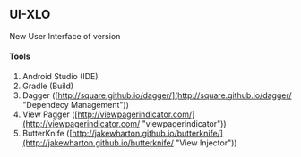 ## UI-XLO ##

New User Interface of version


#### Tools ####

1. Android Studio (IDE)
2. Gradle (Build)
3. Dagger ([http://square.github.io/dagger/](http://square.github.io/dagger/ "Dependecy Management"))
4. View Pagger ([http://viewpagerindicator.com/](http://viewpagerindicator.com/ "viewpagerindicator"))
5. ButterKnife ([http://jakewharton.github.io/butterknife/](http://jakewharton.github.io/butterknife/ "View Injector"))

